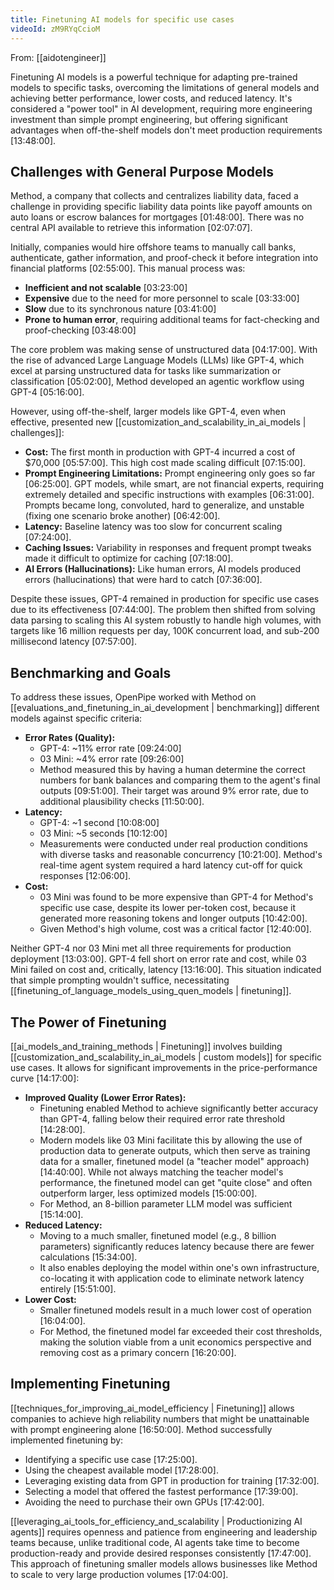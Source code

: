 ```yaml
---
title: Finetuning AI models for specific use cases
videoId: zM9RYqCcioM
---
```


From: [[aidotengineer]] <br/> 

Finetuning AI models is a powerful technique for adapting pre-trained models to specific tasks, overcoming the limitations of general models and achieving better performance, lower costs, and reduced latency. It's considered a "power tool" in AI development, requiring more engineering investment than simple prompt engineering, but offering significant advantages when off-the-shelf models don't meet production requirements <a class="yt-timestamp" data-t="13:48:00">[13:48:00]</a>.

## Challenges with General Purpose Models

Method, a company that collects and centralizes liability data, faced a challenge in providing specific liability data points like payoff amounts on auto loans or escrow balances for mortgages <a class="yt-timestamp" data-t="01:48:00">[01:48:00]</a>. There was no central API available to retrieve this information <a class="yt-timestamp" data-t="02:07:07">[02:07:07]</a>.

Initially, companies would hire offshore teams to manually call banks, authenticate, gather information, and proof-check it before integration into financial platforms <a class="yt-timestamp" data-t="02:55:00">[02:55:00]</a>. This manual process was:
*   **Inefficient and not scalable** <a class="yt-timestamp" data-t="03:23:00">[03:23:00]</a>
*   **Expensive** due to the need for more personnel to scale <a class="yt-timestamp" data-t="03:33:00">[03:33:00]</a>
*   **Slow** due to its synchronous nature <a class="yt-timestamp" data-t="03:41:00">[03:41:00]</a>
*   **Prone to human error**, requiring additional teams for fact-checking and proof-checking <a class="yt-timestamp" data-t="03:48:00">[03:48:00]</a>

The core problem was making sense of unstructured data <a class="yt-timestamp" data-t="04:17:00">[04:17:00]</a>. With the rise of advanced Large Language Models (LLMs) like GPT-4, which excel at parsing unstructured data for tasks like summarization or classification <a class="yt-timestamp" data-t="05:02:00">[05:02:00]</a>, Method developed an agentic workflow using GPT-4 <a class="yt-timestamp" data-t="05:16:00">[05:16:00]</a>.

However, using off-the-shelf, larger models like GPT-4, even when effective, presented new [[customization_and_scalability_in_ai_models | challenges]]:

*   **Cost:** The first month in production with GPT-4 incurred a cost of $70,000 <a class="yt-timestamp" data-t="05:57:00">[05:57:00]</a>. This high cost made scaling difficult <a class="yt-timestamp" data-t="07:15:00">[07:15:00]</a>.
*   **Prompt Engineering Limitations:** Prompt engineering only goes so far <a class="yt-timestamp" data-t="06:25:00">[06:25:00]</a>. GPT models, while smart, are not financial experts, requiring extremely detailed and specific instructions with examples <a class="yt-timestamp" data-t="06:31:00">[06:31:00]</a>. Prompts became long, convoluted, hard to generalize, and unstable (fixing one scenario broke another) <a class="yt-timestamp" data-t="06:42:00">[06:42:00]</a>.
*   **Latency:** Baseline latency was too slow for concurrent scaling <a class="yt-timestamp" data-t="07:24:00">[07:24:00]</a>.
*   **Caching Issues:** Variability in responses and frequent prompt tweaks made it difficult to optimize for caching <a class="yt-timestamp" data-t="07:18:00">[07:18:00]</a>.
*   **AI Errors (Hallucinations):** Like human errors, AI models produced errors (hallucinations) that were hard to catch <a class="yt-timestamp" data-t="07:36:00">[07:36:00]</a>.

Despite these issues, GPT-4 remained in production for specific use cases due to its effectiveness <a class="yt-timestamp" data-t="07:44:00">[07:44:00]</a>. The problem then shifted from solving data parsing to scaling this AI system robustly to handle high volumes, with targets like 16 million requests per day, 100K concurrent load, and sub-200 millisecond latency <a class="yt-timestamp" data-t="07:57:00">[07:57:00]</a>.

## Benchmarking and Goals

To address these issues, OpenPipe worked with Method on [[evaluations_and_finetuning_in_ai_development | benchmarking]] different models against specific criteria:

*   **Error Rates (Quality):**
    *   GPT-4: ~11% error rate <a class="yt-timestamp" data-t="09:24:00">[09:24:00]</a>
    *   03 Mini: ~4% error rate <a class="yt-timestamp" data-t="09:26:00">[09:26:00]</a>
    *   Method measured this by having a human determine the correct numbers for bank balances and comparing them to the agent's final outputs <a class="yt-timestamp" data-t="09:51:00">[09:51:00]</a>. Their target was around 9% error rate, due to additional plausibility checks <a class="yt-timestamp" data-t="11:50:00">[11:50:00]</a>.
*   **Latency:**
    *   GPT-4: ~1 second <a class="yt-timestamp" data-t="10:08:00">[10:08:00]</a>
    *   03 Mini: ~5 seconds <a class="yt-timestamp" data-t="10:12:00">[10:12:00]</a>
    *   Measurements were conducted under real production conditions with diverse tasks and reasonable concurrency <a class="yt-timestamp" data-t="10:21:00">[10:21:00]</a>. Method's real-time agent system required a hard latency cut-off for quick responses <a class="yt-timestamp" data-t="12:06:00">[12:06:00]</a>.
*   **Cost:**
    *   03 Mini was found to be more expensive than GPT-4 for Method's specific use case, despite its lower per-token cost, because it generated more reasoning tokens and longer outputs <a class="yt-timestamp" data-t="10:42:00">[10:42:00]</a>.
    *   Given Method's high volume, cost was a critical factor <a class="yt-timestamp" data-t="12:40:00">[12:40:00]</a>.

Neither GPT-4 nor 03 Mini met all three requirements for production deployment <a class="yt-timestamp" data-t="13:03:00">[13:03:00]</a>. GPT-4 fell short on error rate and cost, while 03 Mini failed on cost and, critically, latency <a class="yt-timestamp" data-t="13:16:00">[13:16:00]</a>. This situation indicated that simple prompting wouldn't suffice, necessitating [[finetuning_of_language_models_using_quen_models | finetuning]].

## The Power of Finetuning

[[ai_models_and_training_methods | Finetuning]] involves building [[customization_and_scalability_in_ai_models | custom models]] for specific use cases. It allows for significant improvements in the price-performance curve <a class="yt-timestamp" data-t="14:17:00">[14:17:00]</a>:

*   **Improved Quality (Lower Error Rates):**
    *   Finetuning enabled Method to achieve significantly better accuracy than GPT-4, falling below their required error rate threshold <a class="yt-timestamp" data-t="14:28:00">[14:28:00]</a>.
    *   Modern models like 03 Mini facilitate this by allowing the use of production data to generate outputs, which then serve as training data for a smaller, finetuned model (a "teacher model" approach) <a class="yt-timestamp" data-t="14:40:00">[14:40:00]</a>. While not always matching the teacher model's performance, the finetuned model can get "quite close" and often outperform larger, less optimized models <a class="yt-timestamp" data-t="15:00:00">[15:00:00]</a>.
    *   For Method, an 8-billion parameter LLM model was sufficient <a class="yt-timestamp" data-t="15:14:00">[15:14:00]</a>.
*   **Reduced Latency:**
    *   Moving to a much smaller, finetuned model (e.g., 8 billion parameters) significantly reduces latency because there are fewer calculations <a class="yt-timestamp" data-t="15:34:00">[15:34:00]</a>.
    *   It also enables deploying the model within one's own infrastructure, co-locating it with application code to eliminate network latency entirely <a class="yt-timestamp" data-t="15:51:00">[15:51:00]</a>.
*   **Lower Cost:**
    *   Smaller finetuned models result in a much lower cost of operation <a class="yt-timestamp" data-t="16:04:00">[16:04:00]</a>.
    *   For Method, the finetuned model far exceeded their cost thresholds, making the solution viable from a unit economics perspective and removing cost as a primary concern <a class="yt-timestamp" data-t="16:20:00">[16:20:00]</a>.

## Implementing Finetuning

[[techniques_for_improving_ai_model_efficiency | Finetuning]] allows companies to achieve high reliability numbers that might be unattainable with prompt engineering alone <a class="yt-timestamp" data-t="16:50:00">[16:50:00]</a>. Method successfully implemented finetuning by:
*   Identifying a specific use case <a class="yt-timestamp" data-t="17:25:00">[17:25:00]</a>.
*   Using the cheapest available model <a class="yt-timestamp" data-t="17:28:00">[17:28:00]</a>.
*   Leveraging existing data from GPT in production for training <a class="yt-timestamp" data-t="17:32:00">[17:32:00]</a>.
*   Selecting a model that offered the fastest performance <a class="yt-timestamp" data-t="17:39:00">[17:39:00]</a>.
*   Avoiding the need to purchase their own GPUs <a class="yt-timestamp" data-t="17:42:00">[17:42:00]</a>.

[[leveraging_ai_tools_for_efficiency_and_scalability | Productionizing AI agents]] requires openness and patience from engineering and leadership teams because, unlike traditional code, AI agents take time to become production-ready and provide desired responses consistently <a class="yt-timestamp" data-t="17:47:00">[17:47:00]</a>. This approach of finetuning smaller models allows businesses like Method to scale to very large production volumes <a class="yt-timestamp" data-t="17:04:00">[17:04:00]</a>.